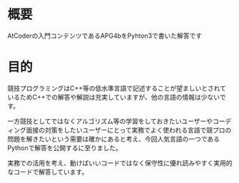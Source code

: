 # 概要
AtCoderの入門コンテンツであるAPG4bをPyhton3で書いた解答です
 
# 目的
競技プログラミングはC++等の低水準言語で記述することが望ましいとされているためC++での解答や解説は充実していますが、他の言語の情報は少ないです。

一方競技としてではなくアルゴリズム等の学習をしておきたいユーザーやコーディング面接の対策をしたいユーザーにとって実務でよく使われる言語で競プロの問題を解きたいという需要は確かにあると考え、今回人気言語の一つであるPythonで解答を公開するに至りました。

実務での活用を考え、動けばいいコードではなく保守性に優れ読みやすく実用的なコードで解答しています。
